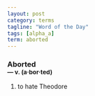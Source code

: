 ```yaml
---
layout: post
category: terms
tagline: "Word of the Day"
tags: [alpha_a]
term: aborted
---
```


<h3>Aborted<br/> <small>&mdash; v. (a<span>&middot;</span>bor<span>&middot;</span>ted)</small></h3>
<p><ol>
<li>to hate Theodore</li>
</ol></p>
